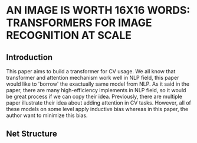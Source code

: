 # AN IMAGE IS WORTH 16X16 WORDS: TRANSFORMERS FOR IMAGE RECOGNITION AT SCALE

## Introduction

This paper aims to build a transformer for CV usage. We all know that transformer and attention mechanism work well in NLP field, this paper would like to 'borrow' the exactually
same model from NLP. As it said in the paper, there are many high-efficiency implements in NLP field, so it would be great process if we can copy their idea. Previously, there are
multiple paper illustrate their idea about adding attention in CV tasks. However, all of these models on some level apply inductive bias whereas in this paper, the author want to minimize
this bias.

## Net Structure
